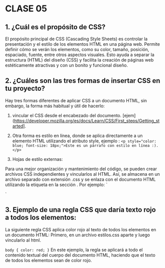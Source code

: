 # CLASE 05


## 1. ¿Cuál es el propósito de CSS?
El propósito principal de CSS (Cascading Style Sheets) es controlar la presentación y el estilo de los elementos HTML en una página web. Permite definir cómo se verán los elementos, como su color, tamaño, posición, espaciado, fuente, entre otros aspectos visuales. Esto ayuda a separar la estructura (HTML) del diseño (CSS) y facilita la creación de páginas web estéticamente atractivas y con un bonito y funcional diseño.

## 2. ¿Cuáles son las tres formas de insertar CSS en tu proyecto?

Hay tres formas diferentes de aplicar CSS a un documento HTML, sin embargo, la forma más habitual y útil de hacerlo: 
1. vincular el CSS desde el encabezado del documento.
 [ejem](https://developer.mozilla.org/es/docs/Learn/CSS/First_steps/Getting_started].

 2. Otra forma es estilo en línea, donde se aplica directamente a un elemento HTML utilizando el atributo style, ejemplo :
`<p style="color: blue; font-size: 18px;">Este es un párrafo con estilo en línea :).</p>`

3. Hojas de estilo externas:

Para una mejor organización y mantenimiento del código, se pueden crear archivos CSS independientes y vincularlos al HTML. Así, se almacena en un archivo separado con extensión .css y se enlaza con el documento HTML utilizando la etiqueta <link> en la sección <head>.
 Por ejemplo:
 `<head>
  <link rel="stylesheet" href="estilos.css">
  </head>`


## 3. Ejemplo de una regla CSS que daría texto rojo a todos los elementos:

La siguiente regla CSS aplica color rojo al texto de todos los elementos en un documento HTML:
Primero, en un archivo estilos.css aparte y luego vincularlo al html.

`body {
  color: red;
}`
En este ejemplo, la regla se aplicará a todo el contenido textual del cuerpo del documento HTML, haciendo que el texto de todos los elementos sean de color rojo.
